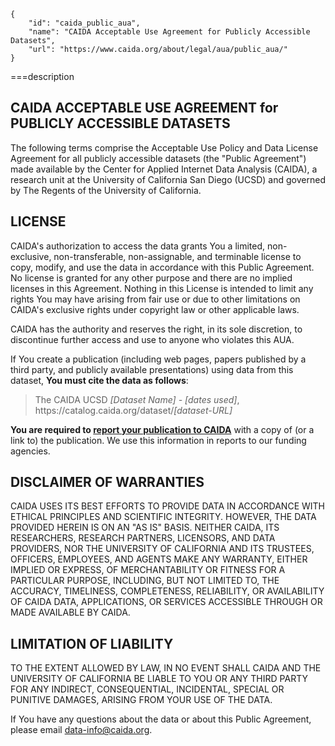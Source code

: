 ~~~metadata
{
    "id": "caida_public_aua",
    "name": "CAIDA Acceptable Use Agreement for Publicly Accessible Datasets",
    "url": "https://www.caida.org/about/legal/aua/public_aua/"
}
~~~

===description 
## CAIDA ACCEPTABLE USE AGREEMENT for PUBLICLY ACCESSIBLE DATASETS

The following terms comprise the Acceptable Use Policy and Data License Agreement for all publicly accessible datasets (the "Public Agreement") made available by the Center for Applied Internet Data Analysis (CAIDA), a research unit at the University of California San Diego (UCSD) and governed by The Regents of the University of California.

## LICENSE

CAIDA's authorization to access the data grants You a limited, non-exclusive, non-transferable, non-assignable, and terminable license to copy, modify, and use the data in accordance with this Public Agreement. No license is granted for any other purpose and there are no implied licenses in this Agreement. Nothing in this License is intended to limit any rights You may have arising from fair use or due to other limitations on CAIDA's exclusive rights under copyright law or other applicable laws.

CAIDA has the authority and reserves the right, in its sole discretion, to discontinue further access and use to anyone who violates this AUA.

If You create a publication (including web pages, papers published by a third party, and publicly available presentations) using data from this dataset, **You must cite the data as follows**:

> The CAIDA UCSD _[Dataset Name] - [dates used]_,
> https:\//catalog.caida.org/dataset/_[dataset-URL]_

**You are required to [report your publication to CAIDA](/catalog/datasets/publications/report-publication/)** with a copy of (or a link to) the publication. We use this information in reports to our funding agencies.

## DISCLAIMER OF WARRANTIES

CAIDA USES ITS BEST EFFORTS TO PROVIDE DATA IN ACCORDANCE WITH ETHICAL PRINCIPLES AND SCIENTIFIC INTEGRITY. HOWEVER, THE DATA PROVIDED HEREIN IS ON AN "AS IS" BASIS. NEITHER CAIDA, ITS RESEARCHERS, RESEARCH PARTNERS, LICENSORS, AND DATA PROVIDERS, NOR THE UNIVERSITY OF CALIFORNIA AND ITS TRUSTEES, OFFICERS, EMPLOYEES, AND AGENTS MAKE ANY WARRANTY, EITHER IMPLIED OR EXPRESS, OF MERCHANTABILITY OR FITNESS FOR A PARTICULAR PURPOSE, INCLUDING, BUT NOT LIMITED TO, THE ACCURACY, TIMELINESS, COMPLETENESS, RELIABILITY, OR AVAILABILITY OF CAIDA DATA, APPLICATIONS, OR SERVICES ACCESSIBLE THROUGH OR MADE AVAILABLE BY CAIDA.

## LIMITATION OF LIABILITY

TO THE EXTENT ALLOWED BY LAW, IN NO EVENT SHALL CAIDA AND THE UNIVERSITY OF CALIFORNIA BE LIABLE TO YOU OR ANY THIRD PARTY FOR ANY INDIRECT, CONSEQUENTIAL, INCIDENTAL, SPECIAL OR PUNITIVE DAMAGES, ARISING FROM YOUR USE OF THE DATA.

If You have any questions about the data or about this Public Agreement, please email [data-info@caida.org](mailto:data-info@caida.org).
